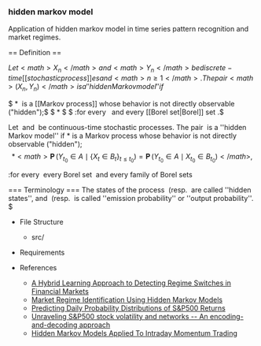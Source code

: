 ### hidden markov model

Application of hidden markov model in time series pattern recognition and market regimes.

== Definition ==

$Let <math>X_n</math> and <math>Y_n</math> be discrete-time [[stochastic process]]es and <math>n\geq 1</math>. The pair <math>(X_n,Y_n)</math> is a ''hidden Markov model'' if$

$ * <math>X_n</math> is a [[Markov process]] whose behavior is not directly observable ("hidden");$
$ * <math>\operatorname{\mathbf{P}}\bigl(Y_n \in A\ \bigl|\ X_1=x_1,\ldots,X_n=x_n\bigr)=\operatorname{\mathbf{P}}\bigl(Y_n \in A\ \bigl|\ X_n=x_n\bigr),</math>$
$ :for every <math>n\geq 1,</math> <math>x_1,\ldots, x_n,</math> and every [[Borel set|Borel]] set <math>A</math>.$

Let <math>X_t</math> and <math>Y_t</math> be continuous-time stochastic processes. The pair <math>(X_t,Y_t)</math> is a ''hidden Markov model'' if
*<math>X_t</math> is a Markov process whose behavior is not directly observable ("hidden");
$$*<math>\operatorname{\mathbf{P}}(Y_{t_0} \in A \mid \{X_t \in B_t\}_{ t\leq t_0}) = \operatorname{\mathbf{P}}(Y_{t_0} \in A \mid X_{t_0} \in B_{t_0})</math>,$$

:for every <math> t_0, </math> every Borel set <math> A, </math> and every family of Borel sets <math> \{B_t\}_{t \leq t_0}. </math>

=== Terminology ===
The states of the process <math>X_n</math> (resp. <math>X_t)</math> are called ''hidden states'', and <math>\operatorname{\mathbf{P}}\bigl(Y_n \in A \mid X_n=x_n\bigr)</math> (resp. <math>\operatorname{\mathbf{P}}\bigl(Y_t \in A \mid X_t \in  B_t\bigr))</math> is called ''emission probability'' or ''output probability''.
$


- File Structure
  
  - src/

- Requirements

- References
  - [A Hybrid Learning Approach to Detecting Regime Switches in Financial Markets](https://arxiv.org/abs/2108.05801)
  - [Market Regime Identification Using Hidden Markov Models](https://papers.ssrn.com/sol3/papers.cfm?abstract_id=3406068)
  - [Predicting Daily Probability Distributions of S&P500 Returns](https://papers.ssrn.com/sol3/papers.cfm?abstract_id=1288468)
  - [Unraveling S&P500 stock volatility and networks -- An encoding-and-decoding approach](https://arxiv.org/abs/2101.09395)
  - [Hidden Markov Models Applied To Intraday Momentum Trading ](https://arxiv.org/abs/2006.08307)
